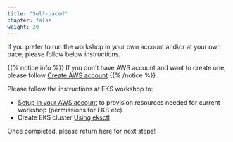 ```yaml
---
title: "Self-paced"
chapter: false
weight: 20
---
```


If you prefer to run the workshop in your own account and\or at your own pace, please follow below instructions. 

{{% notice info %}}
If you don't have AWS account and want to create one, please follow [Create AWS account](2_self_paced/12_new_aws_account.html)
{{% /notice %}}

Please follow the instructions at EKS workshop to:
- [Setup in your AWS account](https://www.eksworkshop.com/docs/introduction/setup/your-account/) to provision resources needed for current workshop (permissions for EKS etc)
- Create EKS cluster [Using eksctl](https://www.eksworkshop.com/docs/introduction/setup/your-account/using-eksctl) 

Once completed, please return here for next steps!

